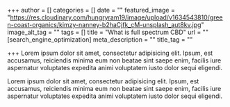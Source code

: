 +++
author = []
categories = []
date = ""
featured_image = "https://res.cloudinary.com/hungryram19/image/upload/v1634543810/green-coast-organics/kimzy-nanney-b2haCjfk_cM-unsplash_aut8kv.jpg"
image_alt_tag = ""
tags = []
title = "What is full spectrum CBD"
url = ""
[search_engine_optimization]
meta_description = ""
title_tag = ""

+++
Lorem ipsum dolor sit amet, consectetur adipisicing elit. Ipsum, est accusamus, reiciendis minima eum non beatae sint saepe enim, facilis iure aspernatur voluptates expedita animi voluptatem iusto dolor sequi eligendi.

Lorem ipsum dolor sit amet, consectetur adipisicing elit. Ipsum, est accusamus, reiciendis minima eum non beatae sint saepe enim, facilis iure aspernatur voluptates expedita animi voluptatem iusto dolor sequi eligendi.